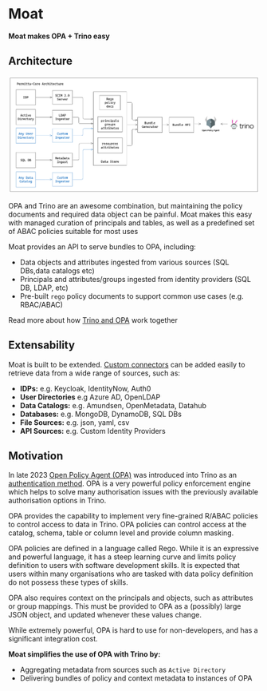 # Moat
**Moat makes OPA + Trino easy**

## Architecture
![Architecture](images/architecture.png)

OPA and Trino are an awesome combination, but maintaining the policy documents and required data object
can be painful. Moat makes this easy with managed curation of principals and tables,
as well as a predefined set of ABAC policies suitable for most uses

Moat provides an API to serve bundles to OPA, including:

* Data objects and attributes ingested from various sources (SQL DBs,data catalogs etc)
* Principals and attributes/groups ingested from identity providers (SQL DB, LDAP, etc)
* Pre-built `rego` policy documents to support common use cases (e.g. RBAC/ABAC)

Read more about how [Trino and OPA](trino_and_opa.md) work together

## Extensability
Moat is built to be extended. [Custom connectors](extensions.md) can be added easily to retrieve data from a wide range of sources, such as:

* **IDPs:** e.g. Keycloak, IdentityNow, Auth0
* **User Directories** e.g Azure AD, OpenLDAP
* **Data Catalogs:** e.g. Amundsen, OpenMetadata, Datahub
* **Databases:** e.g. MongoDB, DynamoDB, SQL DBs
* **File Sources:** e.g. json, yaml, csv
* **API Sources:** e.g. Custom Identity Providers

## Motivation
In late 2023 [Open Policy Agent (OPA)](https://www.openpolicyagent.org/) was introduced into Trino as an [authentication method](https://trino.io/docs/current/security/opa-access-control.html).
OPA is a very powerful policy enforcement engine which helps to solve many authorisation issues with the previously available 
authorisation options in Trino. 

OPA provides the capability to implement very fine-grained R/ABAC policies to control access to data in Trino. OPA
policies can control access at the catalog, schema, table or column level and provide column masking. 

OPA policies are defined in a language called Rego. While it is an expressive and powerful language, it has a steep
learning curve and limits policy definition to users with software development skills. It is expected that users within 
many organisations who are tasked with data policy definition do not possess these types of skills.

OPA also requires context on the principals and objects, such as attributes or group mappings. This must be provided to OPA
as a (possibly) large JSON object, and updated whenever these values change.  

While extremely powerful, OPA is hard to use for non-developers, and has a significant integration cost. 

**Moat simplifies the use of OPA with Trino by:**

* Aggregating metadata from sources such as `Active Directory`
* Delivering bundles of policy and context metadata to instances of OPA


